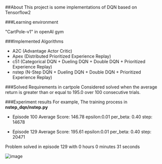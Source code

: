 ##About
This project is some implementations of DQN based on Tensorflow2

###Learning environment

"CartPole-v1" in openAI gym

###Implemented Algorithms
- A2C (Advantage Actor Critic)
- Apex (Distributed Prioritized Experience Replay)
- c51 (Categorical DQN + Dueling DQN + Double DQN + Prioritized Experience Replay)
- nstep (N-Step DQN + Dueling DQN + Double DQN + Prioritized Experience Replay)

###Solved Requirements in cartpole
Considered solved when the average return is greater than or equal to 195.0 over 100 consecutive trials.

###Experiment results
For example, The training process in **nstep_dqn/nstep.py**

- Episode 100   Average Score: 146.78  	epsilon:0.01	per_beta: 0.40	step: 14678

- Episode 129	Average Score: 195.61	epsilon:0.01	per_beta: 0.40	step: 20471

Problem solved in episode 129 with 0 hours 0 minutes 31 seconds

![image](https://github.com/sorryformyself/tensorflow2_cartpole_PER/blob/master/nstep_dqn/cartpole_nstep.png)
